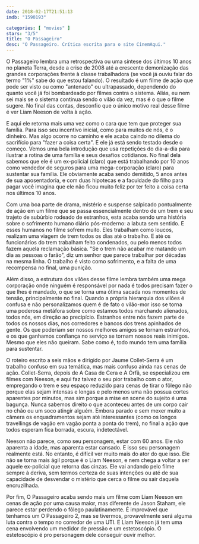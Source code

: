```yaml
---
date: 2018-02-17T21:51:13
imdb: "1590193"

categories: [ "movies" ]
stars: "3/5"
title: "O Passageiro"
desc: "O Passageiro. Crítica escrita para o site CinemAqui."
---
```

O Passageiro lembra uma retrospectiva ou uma síntese dos últimos 10 anos no planeta Terra, desde a crise de 2008 até a crescente demonização das grandes corporações frente à classe trabalhadora (se você já ouviu falar do termo "1%" sabe do que estou falando). O resultado é um filme de ação que pode ser visto ou como "antenado" ou ultrapassado, dependendo do quanto você já foi bombardeado por filmes contra o sistema. Aliás, eu nem sei mais se o sistema continua sendo o vilão da vez, mas é o que o filme sugere. No final das contas, desconfio que o único motivo real desse filme é ver Liam Neeson de volta à ação.

E aqui ele retorna mais uma vez como o cara que tem que proteger sua família. Para isso seu incentivo inicial, como para muitos de nós, é o dinheiro. Mas algo ocorre no caminho e ele acaba caindo no dilema do sacrifício para "fazer a coisa certa". E ele já está sendo testado desde o começo. Vemos uma bela introdução que usa repetições do dia-a-dia para ilustrar a rotina de uma família e seus desafios cotidianos. No final dela sabemos que ele é um ex-policial (claro) que está trabalhando por 10 anos como vendedor de seguros para uma mega-corporação (claro) para sustentar sua família. Ele obviamente acaba sendo demitido, 5 anos antes de sua aposentadoria, e com duas hipotecas e a faculdade do filho para pagar você imagina que ele não ficou muito feliz por ter feito a coisa certa nos últimos 10 anos.

Com uma boa parte de drama, mistério e suspense salpicado pontualmente de ação em um filme que se passa essencialmente dentro de um trem e seu trajeto de subúrbio rodeado de estranhos, esta acaba sendo uma história sobre o sofrimento humano diário pós-moderno: a labuta sem sentido. E esses humanos no filme sofrem muito. Eles trabalham como loucos, realizam uma viagem de trem todos os dias até o trabalho. E até os funcionários do trem trabalham feito condenados, ou pelo menos todos fazem aquela reclamação básica. "Se o trem não acabar me matando um dia as pessoas o farão", diz um senhor que parece trabalhar por décadas na mesma linha. O trabalho é visto como sofrimento, e a falta de uma recompensa no final, uma punição.

Além disso, a estrutura dos vilões desse filme lembra também uma mega corporação onde ninguém é responsável por nada é todos precisam fazer o que lhes é mandado, o que se torna uma ótima sacada nos momentos de tensão, principalmente no final. Quando a própria hierarquia dos vilões é confusa e não personalizamos quem é de fato o vilão-mor isso se torna uma poderosa metáfora sobre como estamos todos marchando alienados, todos nós, em direção ao precipício. Estranhos entre nós fazem parte de todos os nossos dias, nos corredores e bancos dos trens apinhados de gente. Os que poderiam ser nossos melhores amigos se tornam estranhos, e os que ganhamos confiança no serviço se tornam nossos reais inimigos. Mesmo que eles não queiram. Sabe como é, todo mundo tem uma família para sustentar.

O roteiro escrito a seis mãos e dirigido por Jaume Collet-Serra é um trabalho confuso em sua temática, mas mais confuso ainda nas cenas de ação. Collet-Serra, depois de A Casa de Cera e A Órfã, se especializou em filmes com Neeson, e aqui faz talvez o seu pior trabalho com o ator, empregando o trem e seu espaço reduzido para cenas de tirar o fôlego não porque elas sejam intensas e longas e pelo menos uma não possua cortes aparentes por minutos, mas sim porque a mise en scene do sujeito é uma bagunça. Nunca sabemos direito o que aconteceu antes de um corpo cair no chão ou um soco atingir alguém. Embora parado e sem mexer muito a câmera os enquadramentos sejam até interessantes (como os longos travellings de vagão em vagão ponta a ponta do trem), no final a ação que todos esperam fica borrada, escura, indetectável.

Neeson não parece, como seu personagem, estar com 60 anos. Ele não aparenta a idade, mas aparenta estar cansado. E isso seu personagem realmente está. No entanto, é difícil ver muito mais do ator do que isso. Ele não se torna mais ágil porque é o Liam Neeson, e nem chega a voltar a ser aquele ex-policial que retorna das cinzas. Ele vai andando pelo filme sempre à deriva, sem termos certeza de suas intenções ou até de sua capacidade de desvendar o mistério que cerca o filme ou sair daquela encruzilhada.

Por fim, O Passageiro acaba sendo mais um filme com Liam Neeson em cenas de ação por uma causa maior, mas diferente de Jason Staham, ele parece estar perdendo o fôlego paulatinamente. É improvável que tenhamos um O Passageiro 2, mas se tivermos, provavelmente será alguma luta contra o tempo no corredor de uma UTI. E Liam Neeson já tem uma cena envolvendo um medidor de pressão e um estetoscópio. O estetoscópio é pro personagem dele conseguir ouvir melhor.
